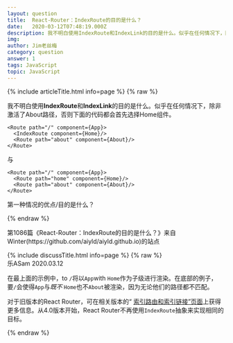```yaml
---
layout: question
title:  React-Router：IndexRoute的目的是什么？
date:   2020-03-12T07:48:19.000Z
description: 我不明白使用IndexRoute和IndexLink的目的是什么。似乎在任何情况下，除非激活了About路径，否则下面的代码都会首先选择Home组件。...
img: 
author: Jim老丝梅
category: question
answer: 1
tags: JavaScript
topic: JavaScript
---
```

<div class="article-root">
  <div class="article">
    {% include articleTitle.html info=page %}
    {% raw %}
    <div class="article-content"><p><font style="vertical-align: inherit;"><font style="vertical-align: inherit;">我不明白使用</font></font><strong><font style="vertical-align: inherit;"><font style="vertical-align: inherit;">IndexRoute</font></font></strong><font style="vertical-align: inherit;"><font style="vertical-align: inherit;">和</font></font><strong><font style="vertical-align: inherit;"><font style="vertical-align: inherit;">IndexLink</font></font></strong><font style="vertical-align: inherit;"><font style="vertical-align: inherit;">的目的是什么</font><font style="vertical-align: inherit;">。</font><font style="vertical-align: inherit;">似乎在任何情况下，除非激活了About路径，否则下面的代码都会首先选择Home组件。</font></font></p>

<pre><code>&lt;Route path="/" component={App}&gt;<font></font>
  &lt;IndexRoute component={Home}/&gt;<font></font>
  &lt;Route path="about" component={About}/&gt;<font></font>
&lt;/Route&gt;<font></font>
</code></pre>

<p><font style="vertical-align: inherit;"><font style="vertical-align: inherit;">与   </font></font></p>

<pre><code>&lt;Route path="/" component={App}&gt;<font></font>
  &lt;Route path="home" component={Home}/&gt;<font></font>
  &lt;Route path="about" component={About}/&gt;<font></font>
&lt;/Route&gt;<font></font>
</code></pre>

<p><font style="vertical-align: inherit;"><font style="vertical-align: inherit;">第一种情况的优点/目的是什么？</font></font></p></div>
    {% endraw %}
  </div>
  <p class="winter_mark">第1086篇《React-Router：IndexRoute的目的是什么？》来自Winter(https://github.com/aiyld/aiyld.github.io)的站点</p>
  <div class="discuss-wrapper">
    {% include discussTitle.html info=page %}
    {% raw %}
    <div class="discuss-list">
    <div class="discuss-item">
        <div class="discuss-parent">
          <div class="discuss-meta">
            <span class="discuss-user">乐ASam</span>
            <span class="discuss-time">2020.03.12</span>
          </div>
          <div class="discuss-comment"><p><font style="vertical-align: inherit;"><font style="vertical-align: inherit;">在最上面的示例中，to </font></font><code>/</code><font style="vertical-align: inherit;"><font style="vertical-align: inherit;">将以</font></font><code>App</code><font style="vertical-align: inherit;"><font style="vertical-align: inherit;">with </font></font><code>Home</code><font style="vertical-align: inherit;"><font style="vertical-align: inherit;">作为子级进行</font><font style="vertical-align: inherit;">渲染</font><font style="vertical-align: inherit;">。</font><font style="vertical-align: inherit;">在底部的例子，要</font></font><code>/</code><font style="vertical-align: inherit;"><font style="vertical-align: inherit;">会使得</font></font><code>App</code><font style="vertical-align: inherit;"><font style="vertical-align: inherit;">与</font></font><em><font style="vertical-align: inherit;"><font style="vertical-align: inherit;">既不</font></font></em> <code>Home</code><font style="vertical-align: inherit;"><font style="vertical-align: inherit;">也不</font></font><code>About</code><font style="vertical-align: inherit;"><font style="vertical-align: inherit;">被渲染，因为无论他们的路径都不匹配。</font></font></p>

<p><font style="vertical-align: inherit;"><font style="vertical-align: inherit;">对于旧版本的React Router，可在相关版本的“ </font></font><a href="https://github.com/ReactTraining/react-router/blob/5e69b23a369b7dbcb9afc6cdca9bf2dcf07ad432/docs/guides/IndexRoutes.md" rel="noreferrer"><font style="vertical-align: inherit;"><font style="vertical-align: inherit;">索引路由和索引链接”页面</font></font></a><font style="vertical-align: inherit;"><font style="vertical-align: inherit;">上获得更多信息</font><font style="vertical-align: inherit;">。</font><font style="vertical-align: inherit;">从4.0版本开始，React Router不再使用</font></font><code>IndexRoute</code><font style="vertical-align: inherit;"><font style="vertical-align: inherit;">抽象来实现相同的目标。</font></font></p></div>
        </div></div>
    </div>
    {% endraw %}
  </div>
<div>
